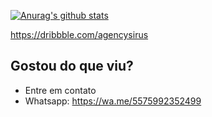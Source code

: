 [![Anurag's github stats](https://github-readme-stats.vercel.app/api?username=pedrofreit4s&show_icons=true&theme=radical)](https://github.com/anuraghazra/github-readme-stats)

https://dribbble.com/agencysirus


## Gostou do que viu?
- Entre em contato
 -  Whatsapp: https://wa.me/5575992352499
